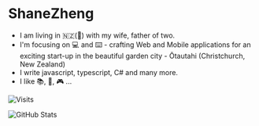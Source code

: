 # ShaneZheng

- I am living in :new_zealand:(:kiwi_fruit:) with my wife, father of two.
- I'm focusing on :computer: and :keyboard: - crafting Web and Mobile applications for an exciting start-up in the beautiful garden city - Ōtautahi (Christchurch, New Zealand)
- I write javascript, typescript, C# and many more.
- I like :books:, :rugby_football:, :video_game: ...

![Visits](https://komarev.com/ghpvc/?username=ShaneZhengNZ&label=Visits)

![GitHub Stats](https://github-readme-stats.vercel.app/api?username=ShaneZhengNZ&show_icons=true&icon_color=4db9d5&text_color=f48f45&bg_color=ffffff)
